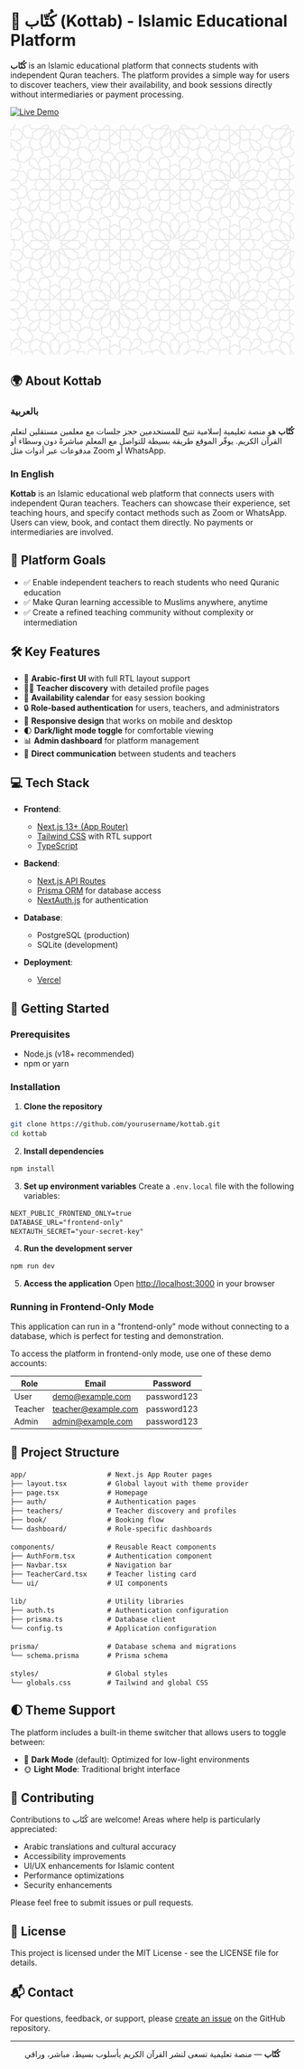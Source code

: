 # 📖 كُتّاب (Kottab) - Islamic Educational Platform

**كُتّاب** is an Islamic educational platform that connects students with independent Quran teachers. The platform provides a simple way for users to discover teachers, view their availability, and book sessions directly without intermediaries or payment processing.

[![Live Demo](https://img.shields.io/badge/Live%20Demo-Visit%20Site-blue)](http://localhost:3000)

<p align="center">
  <img src="public/images/islamic-pattern.png" alt="Kottab Platform" width="600px" />
</p>

## 🌍 About Kottab

### بالعربية
**كُتّاب** هو منصة تعليمية إسلامية تتيح للمستخدمين حجز جلسات مع معلمين مستقلين لتعلم القرآن الكريم. يوفّر الموقع طريقة بسيطة للتواصل مع المعلم مباشرةً دون وسطاء أو مدفوعات عبر أدوات مثل Zoom أو WhatsApp.

### In English
**Kottab** is an Islamic educational web platform that connects users with independent Quran teachers. Teachers can showcase their experience, set teaching hours, and specify contact methods such as Zoom or WhatsApp. Users can view, book, and contact them directly. No payments or intermediaries are involved.

## 🎯 Platform Goals

- ✅ Enable independent teachers to reach students who need Quranic education
- ✅ Make Quran learning accessible to Muslims anywhere, anytime
- ✅ Create a refined teaching community without complexity or intermediation

## 🛠️ Key Features

- 🕌 **Arabic-first UI** with full RTL layout support
- 👨‍🏫 **Teacher discovery** with detailed profile pages
- 📅 **Availability calendar** for easy session booking
- 🔒 **Role-based authentication** for users, teachers, and administrators
- 📱 **Responsive design** that works on mobile and desktop
- 🌓 **Dark/light mode toggle** for comfortable viewing
- 📊 **Admin dashboard** for platform management
- 🔗 **Direct communication** between students and teachers

## 💻 Tech Stack

- **Frontend**: 
  - [Next.js 13+ (App Router)](https://nextjs.org/)
  - [Tailwind CSS](https://tailwindcss.com/) with RTL support
  - [TypeScript](https://www.typescriptlang.org/)
  
- **Backend**:
  - [Next.js API Routes](https://nextjs.org/docs/api-routes/introduction)
  - [Prisma ORM](https://www.prisma.io/) for database access
  - [NextAuth.js](https://next-auth.js.org/) for authentication

- **Database**:
  - PostgreSQL (production)
  - SQLite (development)

- **Deployment**:
  - [Vercel](https://vercel.com/)

## 🚀 Getting Started

### Prerequisites
- Node.js (v18+ recommended)
- npm or yarn

### Installation

1. **Clone the repository**
```bash
git clone https://github.com/yourusername/kottab.git
cd kottab
```

2. **Install dependencies**
```bash
npm install
```

3. **Set up environment variables**
Create a `.env.local` file with the following variables:
```
NEXT_PUBLIC_FRONTEND_ONLY=true
DATABASE_URL="frontend-only"
NEXTAUTH_SECRET="your-secret-key"
```

4. **Run the development server**
```bash
npm run dev
```

5. **Access the application**
Open [http://localhost:3000](http://localhost:3000) in your browser

### Running in Frontend-Only Mode

This application can run in a "frontend-only" mode without connecting to a database, which is perfect for testing and demonstration. 

To access the platform in frontend-only mode, use one of these demo accounts:

| Role    | Email              | Password    |
|---------|-------------------|------------|
| User    | demo@example.com   | password123 |
| Teacher | teacher@example.com | password123 |
| Admin   | admin@example.com  | password123 |

## 📁 Project Structure

```
app/                    # Next.js App Router pages
├── layout.tsx          # Global layout with theme provider
├── page.tsx            # Homepage
├── auth/               # Authentication pages
├── teachers/           # Teacher discovery and profiles
├── book/               # Booking flow
└── dashboard/          # Role-specific dashboards

components/             # Reusable React components
├── AuthForm.tsx        # Authentication component
├── Navbar.tsx          # Navigation bar
├── TeacherCard.tsx     # Teacher listing card
└── ui/                 # UI components

lib/                    # Utility libraries
├── auth.ts             # Authentication configuration
├── prisma.ts           # Database client
└── config.ts           # Application configuration

prisma/                 # Database schema and migrations
└── schema.prisma       # Prisma schema

styles/                 # Global styles
└── globals.css         # Tailwind and global CSS
```

## 🌓 Theme Support

The platform includes a built-in theme switcher that allows users to toggle between:

- 🌙 **Dark Mode** (default): Optimized for low-light environments
- 🌞 **Light Mode**: Traditional bright interface

## 🤝 Contributing

Contributions to كُتّاب are welcome! Areas where help is particularly appreciated:

- Arabic translations and cultural accuracy
- Accessibility improvements
- UI/UX enhancements for Islamic content
- Performance optimizations
- Security enhancements

Please feel free to submit issues or pull requests.

## 📄 License

This project is licensed under the MIT License - see the LICENSE file for details.

## 📬 Contact

For questions, feedback, or support, please [create an issue](https://github.com/yourusername/kottab/issues) on the GitHub repository.

---

<p align="center">
  <b>كُتّاب</b> — منصة تعليمية تسعى لنشر القرآن الكريم بأسلوب بسيط، مباشر، وراقي
</p>